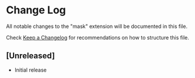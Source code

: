 # Change Log

All notable changes to the "mask" extension will be documented in this file.

Check [Keep a Changelog](http://keepachangelog.com/) for recommendations on how to structure this file.

## [Unreleased]

- Initial release